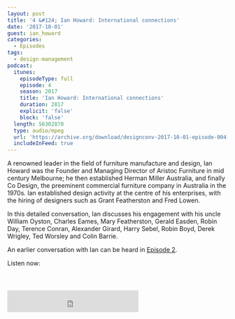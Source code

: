 ```yaml
---
layout: post
title: '4 &#124; Ian Howard: International connections'
date: '2017-10-01'
guest: ian_howard
categories:
  - Episodes
tags:
  - design-management
podcast:
  itunes:
    episodeType: full
    episode: 4
    season: 2017
    title: 'Ian Howard: International connections'
    duration: 2817
    explicit: 'false'
    block: 'false'
  length: 56302870
  type: audio/mpeg
  url: 'https://archive.org/download/designconv-2017-10-01-episode-004-ian-howard/2017-10-01-episode-004-ian-howard.mp3'
  includeInFeed: true
---
```


A renowned leader in the field of furniture manufacture and design, Ian Howard
was the Founder and Managing Director of Aristoc Furniture in mid century
Melbourne; he then established Herman Miller Australia, and finally Co Design,
the preeminent commercial furniture company in Australia in the 1970s. Ian
established design activity at the centre of his enterprises, with the hiring of
designers such as Grant Featherston and Fred Lowen.

In this detailed conversation, Ian discusses his engagement with his uncle
William Oyston, Charles Eames, Mary Featherston, Gerald Easden, Robin Day,
Terence Conran, Alexander Girard, Harry Sebel, Robin Boyd, Derek Wrigley, Ted
Worsley and Colin Barrie.

An earlier conversation with Ian can be heard in [Episode
2](/episodes/2017/episode-002-ian-howard/).

Listen now:
<div class="responsive-embed" style="padding-top: 8%;">
  <!--suppress HtmlUnknownAttribute, HtmlDeprecatedAttribute -->
  <iframe src="https://archive.org/embed/designconv-2017-10-01-episode-004-ian-howard" class="responsive-embed-item" height="50" frameborder="0" webkitallowfullscreen="true" mozallowfullscreen="true" allowfullscreen></iframe>
</div>

